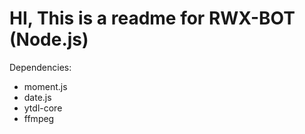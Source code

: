 
# HI, This is a readme for RWX-BOT (Node.js)
Dependencies:
* moment.js
* date.js
* ytdl-core
* ffmpeg
